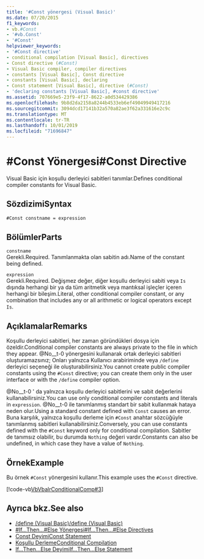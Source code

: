 ```yaml
---
title: '#Const yönergesi (Visual Basic)'
ms.date: 07/20/2015
f1_keywords:
- vb.#Const
- '#vb.Const'
- '#Const'
helpviewer_keywords:
- '#Const directive'
- conditional compilation [Visual Basic], directives
- Const directive (#Const)
- Visual Basic compiler, compiler directives
- constants [Visual Basic], Const directive
- constants [Visual Basic], declaring
- Const statement [Visual Basic], directive (#Const)
- 'declaring constants [Visual Basic], #const directive'
ms.assetid: 707669e5-23f9-4f17-8622-a0d534429386
ms.openlocfilehash: 9b8d2da2158a8244b4533eb6ef49049949417216
ms.sourcegitcommit: 3094dcd17141b32a570a82ae3f62a331616e2c9c
ms.translationtype: MT
ms.contentlocale: tr-TR
ms.lasthandoff: 10/01/2019
ms.locfileid: "71696847"
---
```

# <a name="const-directive"></a><span data-ttu-id="59de0-102">#Const Yönergesi</span><span class="sxs-lookup"><span data-stu-id="59de0-102">#Const Directive</span></span>
<span data-ttu-id="59de0-103">Visual Basic için koşullu derleyici sabitleri tanımlar.</span><span class="sxs-lookup"><span data-stu-id="59de0-103">Defines conditional compiler constants for Visual Basic.</span></span>  
  
## <a name="syntax"></a><span data-ttu-id="59de0-104">Sözdizimi</span><span class="sxs-lookup"><span data-stu-id="59de0-104">Syntax</span></span>  
  
```vb  
#Const constname = expression  
```  
  
## <a name="parts"></a><span data-ttu-id="59de0-105">Bölümler</span><span class="sxs-lookup"><span data-stu-id="59de0-105">Parts</span></span>  
 `constname`  
 <span data-ttu-id="59de0-106">Gerekli.</span><span class="sxs-lookup"><span data-stu-id="59de0-106">Required.</span></span> <span data-ttu-id="59de0-107">Tanımlanmakta olan sabitin adı.</span><span class="sxs-lookup"><span data-stu-id="59de0-107">Name of the constant being defined.</span></span>  
  
 `expression`  
 <span data-ttu-id="59de0-108">Gerekli.</span><span class="sxs-lookup"><span data-stu-id="59de0-108">Required.</span></span> <span data-ttu-id="59de0-109">Değişmez değer, diğer koşullu derleyici sabiti veya `Is` dışında herhangi bir ya da tüm aritmetik veya mantıksal işleçler içeren herhangi bir bileşim.</span><span class="sxs-lookup"><span data-stu-id="59de0-109">Literal, other conditional compiler constant, or any combination that includes any or all arithmetic or logical operators except `Is`.</span></span>  
  
## <a name="remarks"></a><span data-ttu-id="59de0-110">Açıklamalar</span><span class="sxs-lookup"><span data-stu-id="59de0-110">Remarks</span></span>  
 <span data-ttu-id="59de0-111">Koşullu derleyici sabitleri, her zaman göründükleri dosya için özeldir.</span><span class="sxs-lookup"><span data-stu-id="59de0-111">Conditional compiler constants are always private to the file in which they appear.</span></span> <span data-ttu-id="59de0-112">@No__t-0 yönergesini kullanarak ortak derleyici sabitleri oluşturamazsınız; Onları yalnızca Kullanıcı arabiriminde veya `/define` derleyici seçeneği ile oluşturabilirsiniz.</span><span class="sxs-lookup"><span data-stu-id="59de0-112">You cannot create public compiler constants using the `#Const` directive; you can create them only in the user interface or with the `/define` compiler option.</span></span>  
  
 <span data-ttu-id="59de0-113">@No__t-0 ' da yalnızca koşullu derleyici sabitlerini ve sabit değerlerini kullanabilirsiniz.</span><span class="sxs-lookup"><span data-stu-id="59de0-113">You can use only conditional compiler constants and literals in `expression`.</span></span> <span data-ttu-id="59de0-114">@No__t-0 ile tanımlanmış standart bir sabit kullanmak hataya neden olur.</span><span class="sxs-lookup"><span data-stu-id="59de0-114">Using a standard constant defined with `Const` causes an error.</span></span> <span data-ttu-id="59de0-115">Buna karşılık, yalnızca koşullu derleme için `#Const` anahtar sözcüğüyle tanımlanmış sabitleri kullanabilirsiniz.</span><span class="sxs-lookup"><span data-stu-id="59de0-115">Conversely, you can use constants defined with the `#Const` keyword only for conditional compilation.</span></span> <span data-ttu-id="59de0-116">Sabitler de tanımsız olabilir, bu durumda `Nothing` değeri vardır.</span><span class="sxs-lookup"><span data-stu-id="59de0-116">Constants can also be undefined, in which case they have a value of `Nothing`.</span></span>  
  
## <a name="example"></a><span data-ttu-id="59de0-117">Örnek</span><span class="sxs-lookup"><span data-stu-id="59de0-117">Example</span></span>  
 <span data-ttu-id="59de0-118">Bu örnek `#Const` yönergesini kullanır.</span><span class="sxs-lookup"><span data-stu-id="59de0-118">This example uses the `#Const` directive.</span></span>  
  
 [!code-vb[VbVbalrConditionalComp#3](~/samples/snippets/visualbasic/VS_Snippets_VBCSharp/VbVbalrConditionalComp/VB/Class1.vb#3)]  
  
## <a name="see-also"></a><span data-ttu-id="59de0-119">Ayrıca bkz.</span><span class="sxs-lookup"><span data-stu-id="59de0-119">See also</span></span>

- [<span data-ttu-id="59de0-120">/define (Visual Basic)</span><span class="sxs-lookup"><span data-stu-id="59de0-120">/define (Visual Basic)</span></span>](../../../visual-basic/reference/command-line-compiler/define.md)
- [<span data-ttu-id="59de0-121">#If...Then...#Else Yönergesi</span><span class="sxs-lookup"><span data-stu-id="59de0-121">#If...Then...#Else Directives</span></span>](../../../visual-basic/language-reference/directives/if-then-else-directives.md)
- [<span data-ttu-id="59de0-122">Const Deyimi</span><span class="sxs-lookup"><span data-stu-id="59de0-122">Const Statement</span></span>](../../../visual-basic/language-reference/statements/const-statement.md)
- [<span data-ttu-id="59de0-123">Koşullu Derleme</span><span class="sxs-lookup"><span data-stu-id="59de0-123">Conditional Compilation</span></span>](../../../visual-basic/programming-guide/program-structure/conditional-compilation.md)
- [<span data-ttu-id="59de0-124">If...Then...Else Deyimi</span><span class="sxs-lookup"><span data-stu-id="59de0-124">If...Then...Else Statement</span></span>](../../../visual-basic/language-reference/statements/if-then-else-statement.md)
